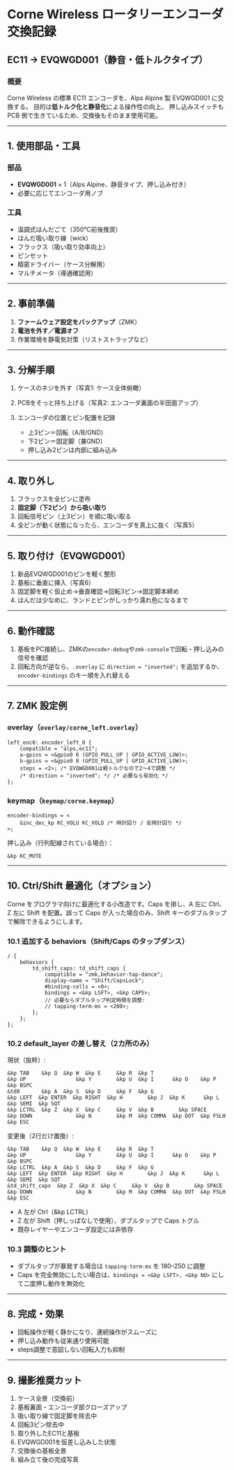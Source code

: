 
# Corne Wireless ロータリーエンコーダ交換記録

## EC11 → EVQWGD001（静音・低トルクタイプ）

### 概要

Corne Wireless の標準 EC11 エンコーダを、Alps Alpine 製 EVQWGD001 に交換する。
目的は**低トルク化と静音化**による操作性の向上。
押し込みスイッチも PCB 側で生きているため、交換後もそのまま使用可能。

---

## 1. 使用部品・工具

### 部品

* **EVQWGD001** × 1（Alps Alpine、静音タイプ、押し込み付き）
* 必要に応じてエンコーダ用ノブ

### 工具

* 温調式はんだごて（350℃前後推奨）
* はんだ吸い取り線（wick）
* フラックス（吸い取り効率向上）
* ピンセット
* 精密ドライバー（ケース分解用）
* マルチメータ（導通確認用）

---

## 2. 事前準備

1. **ファームウェア設定をバックアップ**（ZMK）
2. **電池を外す／電源オフ**
3. 作業環境を静電気対策（リストストラップなど）

---

## 3. 分解手順

1. ケースのネジを外す（写真1: ケース全体俯瞰）
2. PCBをそっと持ち上げる（写真2: エンコーダ裏面の半田面アップ）
3. エンコーダの位置とピン配置を記録

   * 上3ピン＝回転（A/B/GND）
   * 下2ピン＝固定脚（兼GND）
   * 押し込み2ピンは内部に組み込み

---

## 4. 取り外し

1. フラックスを全ピンに塗布
2. **固定脚（下2ピン）から吸い取り**
3. 回転信号ピン（上3ピン）を順に吸い取る
4. 全ピンが動く状態になったら、エンコーダを真上に抜く（写真5）

---

## 5. 取り付け（EVQWGD001）

1. 新品EVQWGD001のピンを軽く整形
2. 基板に垂直に挿入（写真6）
3. 固定脚を軽く仮止め→垂直確認→回転3ピン→固定脚本締め
4. はんだは少なめに、ランドとピンがしっかり濡れ色になるまで

---

## 6. 動作確認

1. 基板をPC接続し、ZMKの`encoder-debug`や`zmk-console`で回転・押し込みの信号を確認
2. 回転方向が逆なら、`.overlay` に `direction = "inverted";` を追加するか、`encoder-bindings` のキー順を入れ替える

---

## 7. ZMK 設定例

### overlay（`overlay/corne_left.overlay`）

```dts
left_enc0: encoder_left_0 {
    compatible = "alps,ec11";
    a-gpios = <&gpio0 6 (GPIO_PULL_UP | GPIO_ACTIVE_LOW)>;
    b-gpios = <&gpio0 8 (GPIO_PULL_UP | GPIO_ACTIVE_LOW)>;
    steps = <2>; /* EVQWGD001は軽トルクなので2〜4で調整 */
    /* direction = "inverted"; */ /* 必要なら有効化 */
};
```

### keymap（`keymap/corne.keymap`）

```dts
encoder-bindings = <
    &inc_dec_kp KC_VOLU KC_VOLD /* 時計回り / 反時計回り */
>;
```

押し込み（行列配線されている場合）：

```dts
&kp KC_MUTE
```

---

## 10. Ctrl/Shift 最適化（オプション）

Corne をプログラマ向けに最適化する小改造です。Caps を排し、A 左に Ctrl、Z 左に Shift を配置。誤って Caps が入った場合のみ、Shift キーのダブルタップで解除できるようにします。

### 10.1 追加する behaviors（Shift/Caps のタップダンス）

```dts
/ {
    behaviors {
        td_shift_caps: td_shift_caps {
            compatible = "zmk,behavior-tap-dance";
            display-name = "Shift/CapsLock";
            #binding-cells = <0>;
            bindings = <&kp LSFT>, <&kp CAPS>;
            // 必要ならダブルタップ判定時間を調整:
            // tapping-term-ms = <200>;
        };
    };
};
```

### 10.2 default\_layer の差し替え（2カ所のみ）

現状（抜粋）:

```dts
&kp TAB    &kp Q  &kp W  &kp E     &kp R  &kp T                               &kp UP                &kp Y        &kp U  &kp I      &kp O    &kp P     &kp BSPC
&td0       &kp A  &kp S  &kp D     &kp F  &kp G                     &kp LEFT  &kp ENTER  &kp RIGHT  &kp H        &kp J  &kp K      &kp L    &kp SEMI  &kp SQT
&kp LCTRL  &kp Z  &kp X  &kp C     &kp V  &kp B        &kp SPACE              &kp DOWN              &kp N        &kp M  &kp COMMA  &kp DOT  &kp FSLH  &kp ESC
```

変更後（2行だけ置換）:

```dts
&kp TAB    &kp Q  &kp W  &kp E     &kp R  &kp T                               &kp UP                &kp Y        &kp U  &kp I      &kp O    &kp P     &kp BSPC
&kp LCTRL  &kp A  &kp S  &kp D     &kp F  &kp G                     &kp LEFT  &kp ENTER  &kp RIGHT  &kp H        &kp J  &kp K      &kp L    &kp SEMI  &kp SQT
&td_shift_caps  &kp Z  &kp X  &kp C     &kp V  &kp B        &kp SPACE          &kp DOWN              &kp N        &kp M  &kp COMMA  &kp DOT  &kp FSLH  &kp ESC
```

* A 左が Ctrl（\&kp LCTRL）
* Z 左が Shift（押しっぱなしで使用）、ダブルタップで Caps トグル
* 既存レイヤーやエンコーダ設定には非依存

### 10.3 調整のヒント

* ダブルタップが暴発する場合は `tapping-term-ms` を 180–250 に調整
* Caps を完全無効にしたい場合は、`bindings = <&kp LSFT>, <&kp NO>` にして二度押し動作を無効化

---

## 8. 完成・効果

* 回転操作が軽く静かになり、連続操作がスムーズに
* 押し込み動作も従来通り使用可能
* steps調整で意図しない回転入力も抑制

---

## 9. 撮影推奨カット

1. ケース全景（交換前）
2. 基板裏面・エンコーダ部クローズアップ
3. 吸い取り線で固定脚を除去中
4. 回転3ピン除去中
5. 取り外したEC11と基板
6. EVQWGD001を仮差し込みした状態
7. 交換後の基板全景
8. 組み立て後の完成写真
